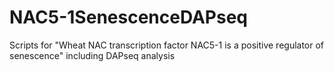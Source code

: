 # NAC5-1SenescenceDAPseq
Scripts for "Wheat NAC transcription factor NAC5-1 is a positive regulator of senescence" including DAPseq analysis

